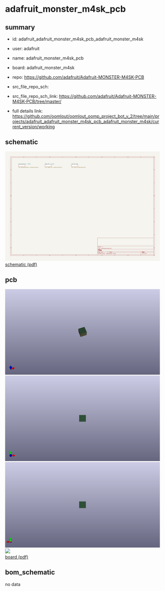# adafruit_monster_m4sk_pcb
 
## summary 
* id: adafruit_adafruit_monster_m4sk_pcb_adafruit_monster_m4sk
* user: adafruit
* name: adafruit_monster_m4sk_pcb
* board: adafruit_monster_m4sk
* repo: https://github.com/adafruit/Adafruit-MONSTER-M4SK-PCB



* src_file_repo_sch: 
* src_file_repo_sch_link: https://github.com/adafruit/Adafruit-MONSTER-M4SK-PCB/tree/master/
* full details link: https://github.com/oomlout/oomlout_oomp_project_bot_v_2/tree/main/projects/adafruit_adafruit_monster_m4sk_pcb_adafruit_monster_m4sk/current_version/working  

## schematic  
![](working_schematic_600.png)  
[schematic (pdf)](working_schematic.pdf) 






















## pcb  
![](working_3d_600.png) 
![](working_3d_front_600.png)  
![](working_3d_back_600.png)  
![](working_600.png)  
[board (pdf)](working.pdf)  


## bom_schematic
no data


